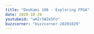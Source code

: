 ```yaml
---
title: "DevKami 106 - Exploring FPGA"
date: 2020-10-29
youtubeid: "wHZrSWZe5Fo"
buzzcorner: "buzzcorner-20201029"
---
```

